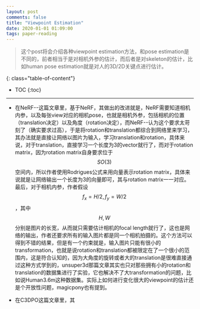 ```yaml
---
layout: post
comments: false
title: "Viewpoint Estimation"
date: 2020-01-01 01:09:00
tags: paper-reading
---
```


> 这个post将会介绍各种viewpoint estimation方法，和pose estimation是不同的，前者相当于是对相机外参的估计，而后者是对skeleton的估计，比如human pose estimation就是对人的3D/2D关键点进行估计。


<!--more-->

{: class="table-of-content"}
* TOC
{:toc}

---

* 在NeRF--这篇文章里，基于NeRF，其做出的改进就是，NeRF需要知道相机内参，以及每张view对应的相机pose，也就是相机外参，包括相机的位置（translation决定）以及角度（rotation决定），而NeRF--认为这个要求太苛刻了（确实要求过高），于是将rotation和translation都综合到网络里来学习，其办法就是直接让网络以图片为输入，学习translation和rotation，具体来说，对于translation，直接学习一个长度为3的vector就行了，而对于rotation matrix，因为rotation matrix自身要求位于$$SO(3)$$空间内，所以作者使用Rodrigues公式来用向量表示rotation matrix，具体来说就是让网络输出一个长度为3的向量即可，其与rotation matrix一一对应。最后，对于相机内参，作者假设$$f_x = H/2, f_y=W/2$$，其中$$H,W$$分别是图片的长宽，从而就只需要估计相机的focal length就行了，这也是网络的输出，作者还要求所有的输入图片都是同一个相机拍摄的。这个方法可以得到不错的结果，但是有一个约束就是，输入图片只能有很小的transformation，也就是说rotation和translation都被限定在了一个很小的范围内，这是符合认知的，因为大角度的旋转或者大的translation是很难直接通过这种方式学到的，unsuper3d那篇文章其实也只对那些拥有小的rotation和translation的数据集进行了实验，它也解决不了大transformation的问题，比如说Human3.6m这种数据集。实际上如何进行变化很大的viewpoint的估计还是个开放性问题，magicpony也有提到。

* 在C3DPO这篇文章里，其
